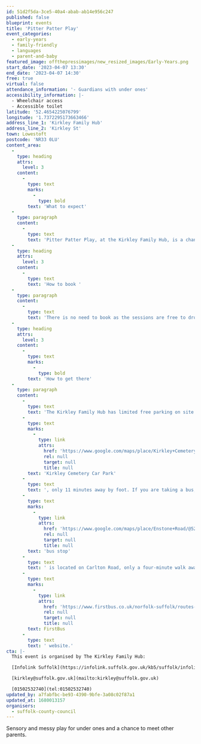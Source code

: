 ```yaml
---
id: 51d2f5da-3ce5-40a4-abab-ab14e956c247
published: false
blueprint: events
title: 'Pitter Patter Play'
event_categories:
  - early-years
  - family-friendly
  - languages
  - parent-and-baby
featured_image: offthepressimages/new_resized_images/Early-Years.png
start_date: '2023-04-07 13:30'
end_date: '2023-04-07 14:30'
free: true
virtual: false
attendance_information: '- Guardians with under ones'
accessibility_information: |-
  - Wheelchair access
  - Accessible toilet
latitude: '52.4654225076799'
longitude: '1.7372295173663466'
address_line_1: 'Kirkley Family Hub'
address_line_2: 'Kirkley St'
town: Lowestoft
postcode: 'NR33 0LU'
content_area:
  -
    type: heading
    attrs:
      level: 3
    content:
      -
        type: text
        marks:
          -
            type: bold
        text: 'What to expect'
  -
    type: paragraph
    content:
      -
        type: text
        text: 'Pitter Patter Play, at the Kirkley Family Hub, is a chance for you and your little one to enjoy sensory fun and messy play with Healthy Child Practitioners, Debi and Daisy, as well as to meet other parents and guardians for support. There is also a reading corner with books and activities to promote reading at an early age with your little one.'
  -
    type: heading
    attrs:
      level: 3
    content:
      -
        type: text
        text: 'How to book '
  -
    type: paragraph
    content:
      -
        type: text
        text: 'There is no need to book as the sessions are free to drop in.'
  -
    type: heading
    attrs:
      level: 3
    content:
      -
        type: text
        marks:
          -
            type: bold
        text: 'How to get there'
  -
    type: paragraph
    content:
      -
        type: text
        text: 'The Kirkley Family Hub has limited free parking on site. The closest parking is the '
      -
        type: text
        marks:
          -
            type: link
            attrs:
              href: 'https://www.google.com/maps/place/Kirkley+Cemetery+Car+Park/@52.4618001,1.7314182,18.71z/data=!4m23!1m16!4m15!1m6!1m2!1s0x47da1a4e243e21e9:0x42ea6650145b6d74!2sKirkley+Children''s+Centre,+Kirkley+Street,+Lowestoft!2m2!1d1.7370799!2d52.4659793!1m6!1m2!1s0x47da1b018c40b11d:0xfffabfc880be23b3!2sKirkley+Cemetery+Car+Park,+Kirkley+Gardens,+Lowestoft+NR33,+UK!2m2!1d1.7318215!2d52.4617994!3e2!3m5!1s0x47da1b018c40b11d:0xfffabfc880be23b3!8m2!3d52.4617994!4d1.7318215!16s%2Fg%2F11j7jcc72v'
              rel: null
              target: null
              title: null
        text: 'Kirkley Cemetery Car Park'
      -
        type: text
        text: ', only 11 minutes away by foot. If you are taking a bus, the nearest '
      -
        type: text
        marks:
          -
            type: link
            attrs:
              href: 'https://www.google.com/maps/place/Enstone+Road/@52.4652459,1.7356753,17.57z/data=!4m14!1m7!3m6!1s0x47da1a4e243e21e9:0x42ea6650145b6d74!2sKirkley+Children''s+Centre!8m2!3d52.4659881!4d1.737275!16s%2Fg%2F1pp2vdgx3!3m5!1s0x47da1a4e0c8f6851:0x7c4c6d419d2f7794!8m2!3d52.464638!4d1.735304!16s%2Fg%2F1q67q8k1g'
              rel: null
              target: null
              title: null
        text: 'bus stop'
      -
        type: text
        text: ' is located on Carlton Road, only a four-minute walk away from the Kirkley Family Hub. Bus timetables can be accessed via the '
      -
        type: text
        marks:
          -
            type: link
            attrs:
              href: 'https://www.firstbus.co.uk/norfolk-suffolk/routes-and-maps/coastlink-x1x11-x2x21x22-norwich-great-yarmouth-lowestoft'
              rel: null
              target: null
              title: null
        text: FirstBus
      -
        type: text
        text: ' website.'
cta: |-
  This event is organised by The Kirkley Family Hub:

  [Infolink Suffolk](https://infolink.suffolk.gov.uk/kb5/suffolk/infolink/service.page?id=j3FbQ-738P0)

  [kirkley@suffolk.gov.uk](mailto:kirkley@suffolk.gov.uk)

  [01502532740](tel:01502532740)
updated_by: a7fabfbc-be93-4390-9bfe-3a08c02f87a1
updated_at: 1680013157
organisers:
  - suffolk-county-council
---
```

Sensory and messy play for under ones and a chance to meet other parents.